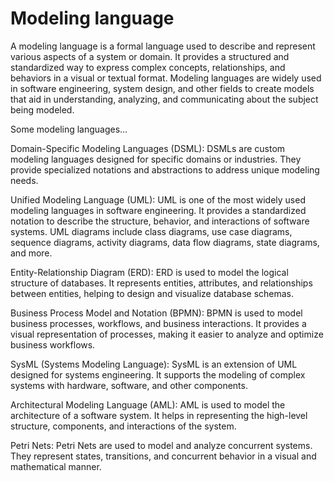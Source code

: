 # Modeling language

A modeling language is a formal language used to describe and represent various aspects of a system or domain. It provides a structured and standardized way to express complex concepts, relationships, and behaviors in a visual or textual format. Modeling languages are widely used in software engineering, system design, and other fields to create models that aid in understanding, analyzing, and communicating about the subject being modeled.

Some modeling languages…

Domain-Specific Modeling Languages (DSML): DSMLs are custom modeling languages designed for specific domains or industries. They provide specialized notations and abstractions to address unique modeling needs.

Unified Modeling Language (UML): UML is one of the most widely used modeling languages in software engineering. It provides a standardized notation to describe the structure, behavior, and interactions of software systems. UML diagrams include class diagrams, use case diagrams, sequence diagrams, activity diagrams, data flow diagrams, state diagrams, and more.

Entity-Relationship Diagram (ERD): ERD is used to model the logical structure of databases. It represents entities, attributes, and relationships between entities, helping to design and visualize database schemas.

Business Process Model and Notation (BPMN): BPMN is used to model business processes, workflows, and business interactions. It provides a visual representation of processes, making it easier to analyze and optimize business workflows.

SysML (Systems Modeling Language): SysML is an extension of UML designed for systems engineering. It supports the modeling of complex systems with hardware, software, and other components.

Architectural Modeling Language (AML): AML is used to model the architecture of a software system. It helps in representing the high-level structure, components, and interactions of the system.

Petri Nets: Petri Nets are used to model and analyze concurrent systems. They represent states, transitions, and concurrent behavior in a visual and mathematical manner.
